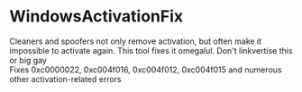 # WindowsActivationFix
Cleaners and spoofers not only remove activation, but often make it impossible to activate again. This tool fixes it omegalul. Don't linkvertise this or big gay                                    
Fixes 0xc0000022, 0xc004f016, 0xc004f012, 0xc004f015 and numerous other activation-related errors
